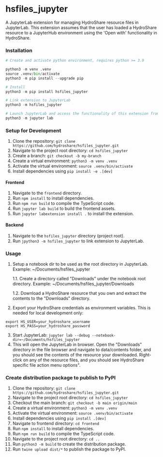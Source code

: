 # hsfiles_jupyter
A JupyterLab extension for managing HydroShare resource files in JupyterLab. This extension assumes that the user has loaded a HydroShare resource to a JupyterHub environment using the 'Open with' functionality in HydroShare.

### Installation

```python
# Create and activate python environment, requires python >= 3.9

python3 -m venv .venv
source .venv/bin/activate
python3 -m pip install --upgrade pip

# Install
python3 -m pip install hsfiles_jupyter

# Link extension to JupyterLab
python3 -m hsfiles_jupyter

# Launch JupyterLab and access the functionality of this extension from the JupyterLab file browser menu!
python3 -m jupyter lab
```
### Setup for Development

1. Clone the repository: `git clone https://github.com/hydroshare/hsfiles_jupyter.git`
2. Navigate to the project root directory: `cd hsfiles_jupyter`
3. Create a branch: `git checkout -b my-branch`
4. Create a virtual environment: `python3 -m venv .venv`
5. Activate the virtual environment: `source .venv/bin/activate`
6. Install dependencies using `pip install -e .[dev]`

#### Frontend

1. Navigate to the `frontend` directory.
2. Run `npm install` to install dependencies.
3. Run `npm run build` to compile the TypeScript code.
4. Run `jupyter lab build` to build the frontend assets.
5. Run `jupyter labextension install .` to install the extension.

#### Backend

1. Navigate to the `hsfiles_jupyter` directory (project root).
2. Run `jpython3 -m hsfiles_jupyter` to link extension to JupyterLab.

### Usage

1. Setup a notebook dir to be used as the root directory in JupyterLab. Example: ~/Documents/hsfiles_jupyter

   1.1. Create a directory called "Downloads"  under the notebook root directory. Example: ~/Documents/hsfiles_jupyter/Downloads 

   1.2. Download a HydroShare resource that you own and extract the contents to the "Downloads" directory.  

2. Export your HydroShare credentials as environment variables. This is needed for local development only:
```shell
export HS_USER=your_hydroshare_username
export HS_PASS=your_hydroshare_password
```
3. Start JupyterLab: `jupyter lab --debug --notebook-dir=~/Documents/hsfiles_jupyter`
4. This will open the JupyterLab in browser. Open the "Downloads" directory in the file browser and navigate to data/contents folder, and you should see the contents of the resource your downloaded. Right-click on any of the resource files, and you should see HydroShare specific file action menu options".

### Create distribution package to publish to PyPI

1. Clone the repository: `git clone https://github.com/hydroshare/hsfiles_jupyter.git`
2. Navigate to the project root directory: `cd hsfiles_jupyter`
3. Checkout the main branch: `git checkout -b main origin/main`
4. Create a virtual environment: `python3 -m venv .venv`
5. Activate the virtual environment: `source .venv/bin/activate`
6. Install dependencies using `pip install .[dev]`
6. Navigate to frontend directory: `cd frontend`
7. Run `npm install` to install dependencies.
8. Run `npm run build` to compile the TypeScript code.
9. Navigate to the project root directory: `cd ..`
10. Run `python3 -m build` to create the distribution package.
11. Run `twine upload dist/*` to publish the package to PyPI.